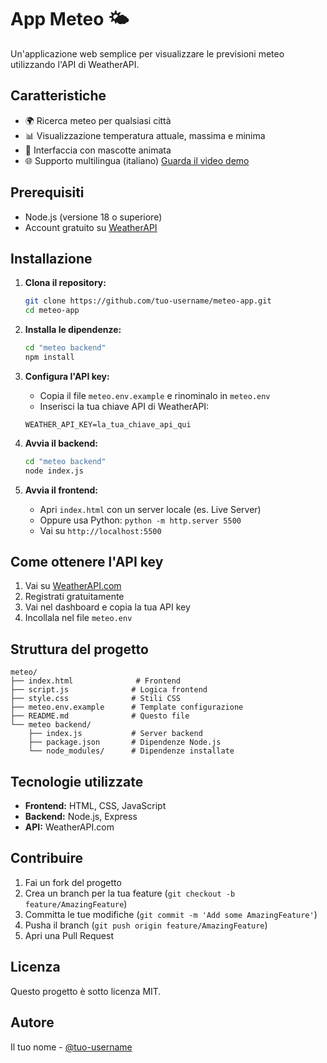 # App Meteo 🌤️

Un'applicazione web semplice per visualizzare le previsioni meteo utilizzando l'API di WeatherAPI.

## Caratteristiche
- 🌍 Ricerca meteo per qualsiasi città
- 📊 Visualizzazione temperatura attuale, massima e minima
- 🎨 Interfaccia con mascotte animata
- 🌐 Supporto multilingua (italiano)
[Guarda il video demo](lama3.mp4)
## Prerequisiti
- Node.js (versione 18 o superiore)
- Account gratuito su [WeatherAPI](https://www.weatherapi.com/)

## Installazione

1. **Clona il repository:**
   ```bash
   git clone https://github.com/tuo-username/meteo-app.git
   cd meteo-app
   ```

2. **Installa le dipendenze:**
   ```bash
   cd "meteo backend"
   npm install
   ```

3. **Configura l'API key:**
   - Copia il file `meteo.env.example` e rinominalo in `meteo.env`
   - Inserisci la tua chiave API di WeatherAPI:
   ```
   WEATHER_API_KEY=la_tua_chiave_api_qui
   ```

4. **Avvia il backend:**
   ```bash
   cd "meteo backend"
   node index.js
   ```

5. **Avvia il frontend:**
   - Apri `index.html` con un server locale (es. Live Server)
   - Oppure usa Python: `python -m http.server 5500`
   - Vai su `http://localhost:5500`

## Come ottenere l'API key

1. Vai su [WeatherAPI.com](https://www.weatherapi.com/)
2. Registrati gratuitamente
3. Vai nel dashboard e copia la tua API key
4. Incollala nel file `meteo.env`

## Struttura del progetto

```
meteo/
├── index.html              # Frontend
├── script.js              # Logica frontend
├── style.css              # Stili CSS
├── meteo.env.example      # Template configurazione
├── README.md              # Questo file
└── meteo backend/
    ├── index.js           # Server backend
    ├── package.json       # Dipendenze Node.js
    └── node_modules/      # Dipendenze installate
```

## Tecnologie utilizzate
- **Frontend:** HTML, CSS, JavaScript
- **Backend:** Node.js, Express
- **API:** WeatherAPI.com

## Contribuire
1. Fai un fork del progetto
2. Crea un branch per la tua feature (`git checkout -b feature/AmazingFeature`)
3. Committa le tue modifiche (`git commit -m 'Add some AmazingFeature'`)
4. Pusha il branch (`git push origin feature/AmazingFeature`)
5. Apri una Pull Request

## Licenza
Questo progetto è sotto licenza MIT.

## Autore
Il tuo nome - [@tuo-username](https://github.com/tuo-username)
